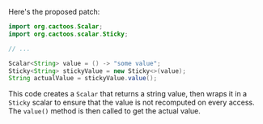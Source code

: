 Here's the proposed patch:

```java
import org.cactoos.Scalar;
import org.cactoos.scalar.Sticky;

// ...

Scalar<String> value = () -> "some value";
Sticky<String> stickyValue = new Sticky<>(value);
String actualValue = stickyValue.value();
```

This code creates a `Scalar` that returns a string value, then wraps it in a `Sticky` scalar to ensure that the value is not recomputed on every access. The `value()` method is then called to get the actual value.